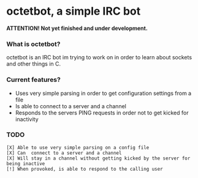 # octetbot, a simple IRC bot
**ATTENTION! Not yet finished and under development.**

### What is octetbot?
octetbot is an IRC bot im trying to work on in order to learn about sockets and other things in C.

### Current features?
* Uses very simple parsing in order to get configuration settings from a file
* Is able to connect to a server and a channel
* Responds to the servers PING requests in order not to get kicked for inactivity

### TODO
```text
[X] Able to use very simple parsing on a config file
[X] Can  connect to a server and a channel
[X] Will stay in a channel without getting kicked by the server for being inactive
[!] When provoked, is able to respond to the calling user
```

